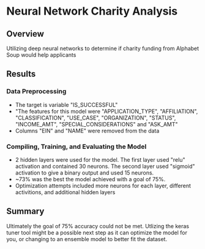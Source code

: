 # Neural Network Charity Analysis

## Overview

Utilizing deep neural networks to determine if charity funding from Alphabet Soup would help applicants

## Results

### Data Preprocessing

* The target is variable "IS_SUCCESSFUL"
* "The features for this model were "APPLICATION_TYPE", "AFFILIATION", "CLASSIFICATION", "USE_CASE", "ORGANIZATION", "STATUS", "INCOME_AMT", "SPECIAL_CONSIDERATIONS" and "ASK_AMT"
* Columns "EIN" and "NAME" were removed from the data

### Compiling, Training, and Evaluating the Model

* 2 hidden layers were used for the model. The first layer used "relu" activation and contained 30 neurons. The second layer used "sigmoid" activation to give a binary output and used 15 neurons.
* ~73% was the best the model achieved with a goal of 75%.
* Optimization attempts included more neurons for each layer, different activitions, and additional hidden layers

## Summary

Ultimately the goal of 75% accuracy could not be met. Utlizing the keras tuner tool might be a possible next step as it can optimize the model for you, or changing to an ensemble model to better fit the dataset.